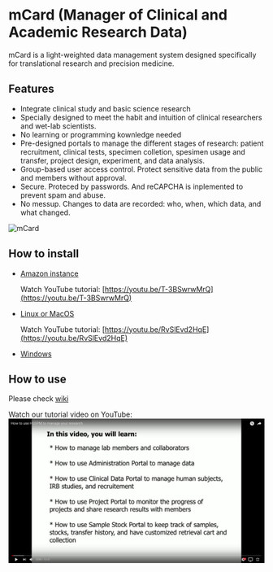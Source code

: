 # mCard (Manager of Clinical and Academic Research Data)

mCard is a light-weighted data management system designed specifically for translational research and precision medicine.

## Features
* Integrate clinical study and basic science research
* Specially designed to meet the habit and intuition of clinical researchers and wet-lab scientists.
* No learning or programming kownledge needed
* Pre-designed portals to manage the different stages of research: patient recruitment, clinical tests, specimen colletion, spesimen usage and transfer, project design, experiment, and data analysis.   
* Group-based user access control. Protect sensitive data from the public and members without approval.
* Secure. Proteced by passwords. And reCAPCHA is inplemented to prevent spam and abuse.
* No messup. Changes to data are recorded: who, when, which data, and what changed.

![mCard](https://github.com/windMe99/images/blob/master/mCard_figure.png)

## How to install
* [Amazon instance](https://github.com/KunYang99/mCard/wiki/Install-on-Amazon-instance)

  Watch YouTube tutorial: [https://youtu.be/T-3BSwrwMrQ](https://youtu.be/T-3BSwrwMrQ)
* [Linux or MacOS](https://github.com/KunYang99/mCard/wiki/Install-on-Linux-or-Mac)

  Watch YouTube tutorial: [https://youtu.be/RvSlEvd2HqE](https://youtu.be/RvSlEvd2HqE)
* [Windows](https://github.com/KunYang99/mCard/wiki/Install-on-Windows)

## How to use
Please check [wiki](https://github.com/KunYang99/mCard/wiki)

Watch our tutorial video on YouTube:
[![How to use mCard to manage your research](https://github.com/KunYang99/images/blob/master/youtube_usage.png)](https://youtu.be/FrIfjA7B2zI)
